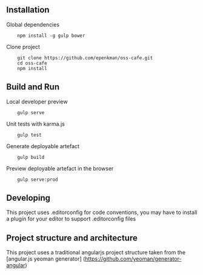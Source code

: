 
## Installation

Global dependencies

```
    npm install -g gulp bower
```

Clone project

```
    git clone https://github.com/epenkman/oss-cafe.git
    cd oss-cafe
    npm install
```

## Build and Run

Local developer preview
```
    gulp serve
```

Unit tests with karma.js
```
    gulp test
```

Generate deployable artefact
```
    gulp build
```

Preview deployable artefact in the browser
```
    gulp serve:prod
```


## Developing

This project uses .editorconfig for code conventions, you may have to install a plugin for your editor to support .editorconfig files


## Project structure and architecture

This project uses a traditional angularjs project structure taken from the [angular.js yeoman generator] (https://github.com/yeoman/generator-angular)
